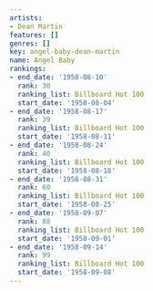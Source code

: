 ```yaml
---
artists:
- Dean Martin
features: []
genres: []
key: angel-baby-dean-martin
name: Angel Baby
rankings:
- end_date: '1958-08-10'
  rank: 30
  ranking_list: Billboard Hot 100
  start_date: '1958-08-04'
- end_date: '1958-08-17'
  rank: 39
  ranking_list: Billboard Hot 100
  start_date: '1958-08-11'
- end_date: '1958-08-24'
  rank: 40
  ranking_list: Billboard Hot 100
  start_date: '1958-08-18'
- end_date: '1958-08-31'
  rank: 60
  ranking_list: Billboard Hot 100
  start_date: '1958-08-25'
- end_date: '1958-09-07'
  rank: 88
  ranking_list: Billboard Hot 100
  start_date: '1958-09-01'
- end_date: '1958-09-14'
  rank: 99
  ranking_list: Billboard Hot 100
  start_date: '1958-09-08'
---
```


